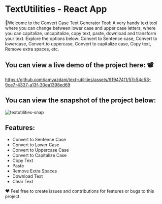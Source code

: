 # TextUtilities - React App
📝Welcome to the Convert Case Text Generator Tool: A very handy text tool where you can change between lower case and upper case letters, where you can capitalize, uncapitalize, copy text, paste, download and transform your text. Explore the options below: Convert to Sentence case, Convert to lowercase, Convert to uppercase, Convert to capitalize case, Copy text, Remove extra spaces, etc.

## You can view a live demo of the project here: 📽
https://github.com/iamyazdani/text-utilities/assets/91947411/57c54c53-9ce7-4337-a13f-30ea1398ed69

## You can view the snapshot of the project below:
![textutilities-snap](https://github.com/iamyazdani/text-utilities/assets/91947411/85f6c8ca-4029-4949-addf-a73c29b05b94)

## Features:
<ul>
  <li>Convert to Sentence Case</li>
  <li>Convert to Lower Case</li>
  <li>Convert to Uppercase Case</li>
  <li>Convert to Capitalize Case</li>
  <li>Copy Text</li>
  <li>Paste</li>
  <li>Remove Extra Spaces</li>
  <li>Download Text</li>
  <li>Clear Text</li>
</ul>
<p>❤️ Feel free to create issues and contributions for features or bugs to this project.</p>
